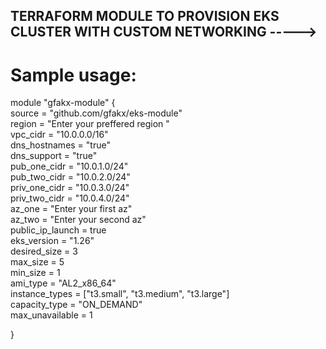 

## TERRAFORM MODULE TO PROVISION EKS CLUSTER WITH CUSTOM NETWORKING  ----->

# Sample usage:


module "gfakx-module" {  
  source = "github.com/gfakx/eks-module"  
  region        = "Enter your preffered region "  
  vpc_cidr      = "10.0.0.0/16"  
  dns_hostnames = "true"  
  dns_support   = "true"  
  pub_one_cidr  = "10.0.1.0/24"  
  pub_two_cidr  = "10.0.2.0/24"  
  priv_one_cidr = "10.0.3.0/24"  
  priv_two_cidr = "10.0.4.0/24"  
  az_one = "Enter your first  az"   
  az_two = "Enter your second az"  
  public_ip_launch = true  
  eks_version  = "1.26"  
  desired_size = 3  
  max_size     = 5  
  min_size     = 1  
  ami_type       = "AL2_x86_64"   
  instance_types = ["t3.small", "t3.medium", "t3.large"]  
  capacity_type  = "ON_DEMAND"  
  max_unavailable = 1  
  
}
